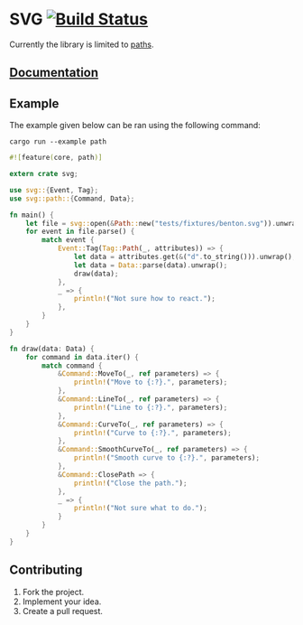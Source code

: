 # SVG [![Build Status][travis-img]][travis-url]

Currently the library is limited to [paths][1].

## [Documentation][docs]

## Example

The example given below can be ran using the following command:

```
cargo run --example path
```

```rust
#![feature(core, path)]

extern crate svg;

use svg::{Event, Tag};
use svg::path::{Command, Data};

fn main() {
    let file = svg::open(&Path::new("tests/fixtures/benton.svg")).unwrap();
    for event in file.parse() {
        match event {
            Event::Tag(Tag::Path(_, attributes)) => {
                let data = attributes.get(&("d".to_string())).unwrap();
                let data = Data::parse(data).unwrap();
                draw(data);
            },
            _ => {
                println!("Not sure how to react.");
            },
        }
    }
}

fn draw(data: Data) {
    for command in data.iter() {
        match command {
            &Command::MoveTo(_, ref parameters) => {
                println!("Move to {:?}.", parameters);
            },
            &Command::LineTo(_, ref parameters) => {
                println!("Line to {:?}.", parameters);
            },
            &Command::CurveTo(_, ref parameters) => {
                println!("Curve to {:?}.", parameters);
            },
            &Command::SmoothCurveTo(_, ref parameters) => {
                println!("Smooth curve to {:?}.", parameters);
            },
            &Command::ClosePath => {
                println!("Close the path.");
            },
            _ => {
                println!("Not sure what to do.");
            }
        }
    }
}
```

## Contributing

1. Fork the project.
2. Implement your idea.
3. Create a pull request.

[1]: http://www.w3.org/TR/SVG/paths.html

[travis-img]: https://travis-ci.org/stainless-steel/svg.svg?branch=master
[travis-url]: https://travis-ci.org/stainless-steel/svg
[docs]: https://stainless-steel.github.io/svg

